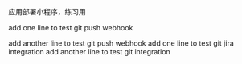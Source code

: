 应用部署小程序，练习用

add one line to test git push webhook

add another line to test git push webhook
add one line to test git jira integration
add another line to test git integration
